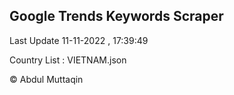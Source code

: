 

## Google Trends Keywords Scraper 
 
Last Update 11-11-2022 , 17:39:49

Country List :
VIETNAM.json



© Abdul Muttaqin 
